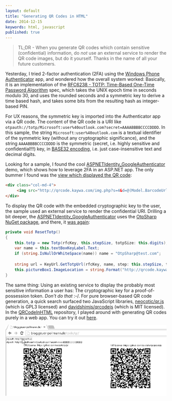 ```yaml
---
layout: default
title: "Generating QR Codes in HTML"
date: 2014-12-15
keywords: html, javascript
published: true
---
```


> TL;DR - When you generate QR codes which contain sensitive (confidential) information, do *not* use an external service to render the QR code images, but do it yourself. Thanks in the name of all your future customers. 

Yesterday, I tried 2-factor authentication (2FA) using the [Windows Phone Authenticator](http://www.windowsphone.com/en-us/store/app/authenticator/e7994dbc-2336-4950-91ba-ca22d653759b) app, and wondered how the overall system worked: Basically, it is an implementation of the [RFC6238 - TOTP: Time-Based One-Time Password Algorithm](http://tools.ietf.org/html/rfc6238) spec, which takes the UNIX epoch time in seconds modulo 30, and uses the rounded seconds and a symmetric key to derive a time based hash, and takes some bits from the resulting hash as integer-based PIN. 

For UX reasons, the symmetric key is imported into the Authenticator app via a QR code. The content of the QR code is a URI like ```otpauth://totp/Microsoft:user%40outlook.com?secret=AAAABBBBCCCCDDDD```. In this sample, the string ```Microsoft:user%40outlook.com``` is a textual identifier of the symmetric key (without any cryptographic significance), and the string ```AAAABBBBCCCCDDDD``` is the symmetric (secret, i.e. highly sensitive and confidential!!!) key, in [BASE32 encoding](http://www.crockford.com/wrmg/base32.html), i.e. just case-insensitive text and decimal digits. 

Looking for a sample, I found the cool [ASPNETIdentity_GoogleAuthenticator](https://github.com/beabigrockstar/ASPNETIdentity_GoogleAuthenticator) demo, which shows how to leverage 2FA in an ASP.NET app. The only bummer I found was the [view which displayed the QR code](https://github.com/beabigrockstar/ASPNETIdentity_GoogleAuthenticator/blob/067873f2aa7bfb3e0309e9f125cc3429b0b20932/ASPNETIdentity_GoogleAuthenticator/Views/Manage/EnableGoogleAuthenticator.cshtml): 

```HTML
<div class="col-md-4"> 
     <img src="http://qrcode.kaywa.com/img.php?s=4&d=@(Model.BarcodeUrl)"/> 
</div> 
```

To display the QR code with the embedded cryptographic key to the user, the sample used an external service to render the confidential URI. Drilling a bit deeper, the [ASPNETIdentity_GoogleAuthenticator](https://github.com/beabigrockstar/ASPNETIdentity_GoogleAuthenticator) uses the [OtpSharp NuGet package](https://bitbucket.org/devinmartin/otp-sharp/), and there, it [was again](https://bitbucket.org/devinmartin/otp-sharp/src/2820254eb66d6b04361655580d8d2c9f75960198/GoogleAuthenticatorTotpTest/GoogleAuthenticatorTotpTest.cs?at=default): 

```csharp
private void ResetTotp()
{
    this.totp = new Totp(rfcKey, this.stepSize, totpSize: this.digits);
    var name = this.textBoxKeyLabel.Text;
    if (string.IsNullOrWhiteSpace(name)) name = "OtpSharp@test.com";

    string url = KeyUrl.GetTotpUrl(rfcKey, name, step: this.stepSize, totpSize: this.digits);
    this.pictureBox1.ImageLocation = string.Format("http://qrcode.kaywa.com/img.php?s=4&d={0}", HttpUtility.UrlEncode(url));
}
```

The same thing: Using an existing service to display the probably most sensitive information a user has: The cryptographic key for a proof-of-possession token. *Don't do that* :-/. For pure browser-based QR code generation, a quick search surfaced two JavaScript libraries, [neocotic/qr.js](https://github.com/neocotic/qr.js/) (which is GPL3 licensed) and [davidshimjs/qrcodejs](https://github.com/davidshimjs/qrcodejs/) (which is MIT licensed). In the [QRCodeInHTML](https://github.com/chgeuer/QRCodeInHTML) repository, I played around with generating QR codes purely in a web app. You can try it out [here](/code/qr/). 

<div>
	<img src="/img/2014-12-15-generating-qr-codes-in-html/demo.gif" alt="demo app"></img>
</div>
